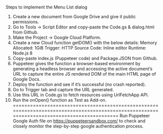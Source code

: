 Steps to implement the Menu List dialog
1.	Create a new document from Google Drive and give it public permissions.
2.	Go to Tools -> Script Editor and copy-paste the Code.gs & dialog.html from Github.
3.	Make the Project -> Google Cloud Platform.
4.	Create a new Cloud function getDOM() with the below details:
Memory Allocated: 1GiB
Trigger: HTTP
Source Code: Inline editor
Runtime: Node.js 8
5.	Copy-paste index.js (Puppeteer code) and Package.JSON from Github.
6.	Puppeteer gives the function a browser-based environment by generating a headless browser and accessing the active document’s URL to capture the entire JS rendered DOM of the main HTML page of Google Docs.
7.	Deploy the function and see if it’s successful (no crash reported).
8.	Go to Trigger tab and capture the URL generated.
9.	Use this URL in Code.gs to fetch resources using UrlFetchApp API.
10.	Run the onOpen() function as Test as Add-on.
===========================================================================================================================================
Run Puppeteer Google Auth file on https://puppeteersandbox.com/ to check and closely monitor the step-by-step google authentication process.
